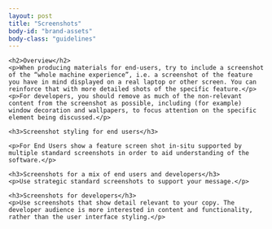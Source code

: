 ```yaml
---
layout: post
title: "Screenshots"
body-id: "brand-assets"
body-class: "guidelines"
---
```


<div class="row">
  <div id="loop-guidelines" class="col-10">

    <h2>Overview</h2>
    <p>When producing materials for end-users, try to include a screenshot of the “whole machine experience”, i.e. a screenshot of the feature you have in mind displayed on a real laptop or other screen. You can reinforce that with more detailed shots of the specific feature.</p>
    <p>For developers, you should remove as much of the non-relevant content from the screenshot as possible, including (for example) window decoration and wallpapers, to focus attention on the specific element being discussed.</p>

    <h3>Screenshot styling for end users</h3>

    <p>For End Users show a feature screen shot in-situ supported by multiple standard screenshots in order to aid understanding of the software.</p>

    <h3>Screenshots for a mix of end users and developers</h3>
    <p>Use strategic standard screenshots to support your message.</p>

    <h3>Screenshots for developers</h3>
    <p>Use screenshots that show detail relevant to your copy. The developer audience is more interested in content and functionality, rather than the user interface styling.</p>

  </div>
</div>
